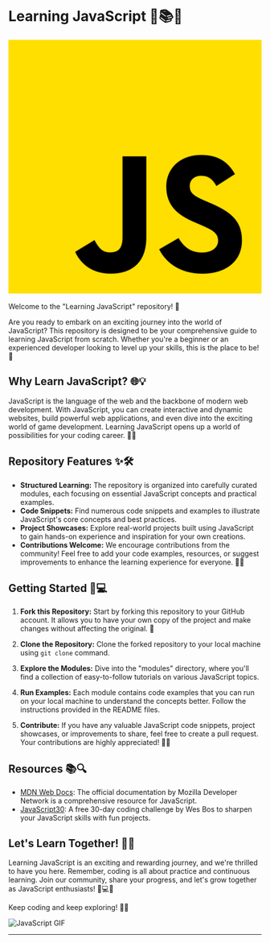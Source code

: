 # Learning JavaScript 🚀📚🌟

![JavaScript Logo](https://github.com/ColossalMonk/Learning-JavaScript/blob/main/assets/javascript-logo.png)

Welcome to the "Learning JavaScript" repository! 🎉

Are you ready to embark on an exciting journey into the world of JavaScript? This repository is designed to be your comprehensive guide to learning JavaScript from scratch. Whether you're a beginner or an experienced developer looking to level up your skills, this is the place to be! 🚀

## Why Learn JavaScript? 🌐💡

JavaScript is the language of the web and the backbone of modern web development. With JavaScript, you can create interactive and dynamic websites, build powerful web applications, and even dive into the exciting world of game development. Learning JavaScript opens up a world of possibilities for your coding career. 💼🌈

## Repository Features ✨🛠️

- **Structured Learning:** The repository is organized into carefully curated modules, each focusing on essential JavaScript concepts and practical examples.
- **Code Snippets:** Find numerous code snippets and examples to illustrate JavaScript's core concepts and best practices.
- **Project Showcases:** Explore real-world projects built using JavaScript to gain hands-on experience and inspiration for your own creations.
- **Contributions Welcome:** We encourage contributions from the community! Feel free to add your code examples, resources, or suggest improvements to enhance the learning experience for everyone. 🤝🎁

## Getting Started 🚀💻

1. **Fork this Repository:** Start by forking this repository to your GitHub account. It allows you to have your own copy of the project and make changes without affecting the original. 🍴

2. **Clone the Repository:** Clone the forked repository to your local machine using `git clone` command.

3. **Explore the Modules:** Dive into the "modules" directory, where you'll find a collection of easy-to-follow tutorials on various JavaScript topics.

4. **Run Examples:** Each module contains code examples that you can run on your local machine to understand the concepts better. Follow the instructions provided in the README files.

5. **Contribute:** If you have any valuable JavaScript code snippets, project showcases, or improvements to share, feel free to create a pull request. Your contributions are highly appreciated! 🤗🌟

## Resources 📚🔍

- [MDN Web Docs](https://developer.mozilla.org/en-US/docs/Web/JavaScript): The official documentation by Mozilla Developer Network is a comprehensive resource for JavaScript.
- [JavaScript30](https://javascript30.com/): A free 30-day coding challenge by Wes Bos to sharpen your JavaScript skills with fun projects.

## Let's Learn Together! 🌈🤩

Learning JavaScript is an exciting and rewarding journey, and we're thrilled to have you here. Remember, coding is all about practice and continuous learning. Join our community, share your progress, and let's grow together as JavaScript enthusiasts! 🌱💻👥

Keep coding and keep exploring! 🚀🌟

![JavaScript GIF](https://github.com/ColossalMonk/Learning-JavaScript/blob/main/assets/javascript-gif.gif)

---
